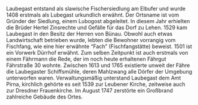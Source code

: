 Laubegast entstand als slawische Fischersiedlung am Elbufer und wurde 1408 erstmals als Lubegast urkundlich erwähnt. Der Ortsname ist vom Gründer der Siedlung, einem Lubogost abgeleitet. In diesem Jahr erhielten die Brüder Hertel Zinsrechte und Gefälle für das Dorf zu Lehen. 1529 kam Laubegast in den Besitz der Herren von Bünau. Obwohl auch etwas Landwirtschaft betrieben wurde, lebten die Bewohner vorrangig vom Fischfang, wie eine hier erwähnte “Fach” (Fischfangstätte) beweist. 1501 ist ein Vorwerk Dürrhof erwähnt. Zum selben Zeitpunkt ist auch erstmals von einem Fährmann die Rede, der im noch heute erhaltenen Fährgut Fährstraße 30 wohnte. Zwischen 1613 und 1765 existierte unweit der Fähre die Laubegaster Schiffsmühle, deren Mahlzwang alle Dörfer der Umgebung unterworfen waren. Verwaltungsmäßig unterstand Laubegast dem Amt Pirna, kirchlich gehörte es seit 1539 zur Leubener Kirche, zeitweise auch zur Dresdner Frauenkirche. Im August 1747 zerstörte ein Großbrand zahlreiche Gebäude des Ortes. 
